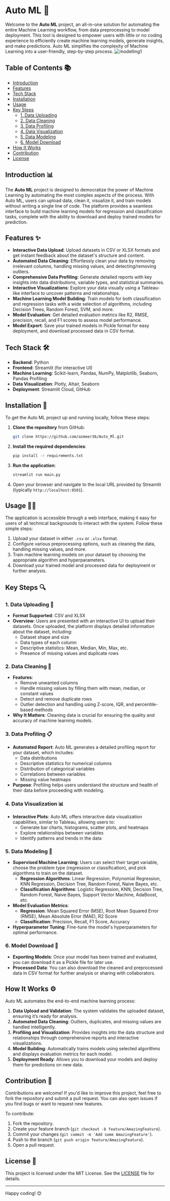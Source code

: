 # **Auto ML** 🎯

Welcome to the **Auto ML** project, an all-in-one solution for automating the entire Machine Learning workflow, from data preprocessing to model deployment. This tool is designed to empower users with little or no coding experience to efficiently create machine learning models, generate insights, and make predictions. Auto ML simplifies the complexity of Machine Learning into a user-friendly, step-by-step process.
![modelling1](https://github.com/user-attachments/assets/5ab3d3ce-efb1-484f-b652-1764c151c0db)

## **Table of Contents** 📚
- [Introduction](#introduction)
- [Features](#features)
- [Tech Stack](#tech-stack)
- [Installation](#installation)
- [Usage](#usage)
- [Key Steps](#key-steps)
  - [1. Data Uploading](#1-data-uploading)
  - [2. Data Cleaning](#2-data-cleaning)
  - [3. Data Profiling](#3-data-profiling)
  - [4. Data Visualization](#4-data-visualization)
  - [5. Data Modeling](#5-data-modeling)
  - [6. Model Download](#6-model-download)
- [How It Works](#how-it-works)
- [Contribution](#contribution)
- [License](#license)

## **Introduction** 📊

The **Auto ML** project is designed to democratize the power of Machine Learning by automating the most complex aspects of the process. With Auto ML, users can upload data, clean it, visualize it, and train models without writing a single line of code. The platform provides a seamless interface to build machine learning models for regression and classification tasks, complete with the ability to download and deploy trained models for prediction.

## **Features** ✨

- **Interactive Data Upload**: Upload datasets in CSV or XLSX formats and get instant feedback about the dataset's structure and content.
- **Automated Data Cleaning**: Effortlessly clean your data by removing irrelevant columns, handling missing values, and detecting/removing outliers.
- **Comprehensive Data Profiling**: Generate detailed reports with key insights into data distributions, variable types, and statistical summaries.
- **Interactive Visualizations**: Explore your data visually using a Tableau-like interface to uncover patterns and relationships.
- **Machine Learning Model Building**: Train models for both classification and regression tasks with a wide selection of algorithms, including Decision Trees, Random Forest, SVM, and more.
- **Model Evaluation**: Get detailed evaluation metrics like R2, RMSE, precision, recall, and F1 scores to assess model performance.
- **Model Export**: Save your trained models in Pickle format for easy deployment, and download processed data in CSV format.

## **Tech Stack** 🛠️

- **Backend**: Python
- **Frontend**: Streamlit (for interactive UI)
- **Machine Learning**: Scikit-learn, Pandas, NumPy, Matplotlib, Seaborn, Pandas Profiling
- **Data Visualization**: Plotly, Altair, Seaborn
- **Deployment**: Streamlit Cloud, GitHub

## **Installation** 🚀

To get the Auto ML project up and running locally, follow these steps:

1. **Clone the repository** from GitHub:
    ```bash
    git clone https://github.com/azmeer36/Auto_Ml.git
    ```

2. **Install the required dependencies**:
    ```bash
    pip install -r requirements.txt
    ```

3. **Run the application**:
    ```bash
    streamlit run main.py
    ```

4. Open your browser and navigate to the local URL provided by Streamlit (typically `http://localhost:8501`).

## **Usage** 🧑‍💻

The application is accessible through a web interface, making it easy for users of all technical backgrounds to interact with the system. Follow these simple steps:

1. Upload your dataset in either `.csv` or `.xlsx` format.
2. Configure various preprocessing options, such as cleaning the data, handling missing values, and more.
3. Train machine learning models on your dataset by choosing the appropriate algorithm and hyperparameters.
4. Download your trained model and processed data for deployment or further analysis.

## **Key Steps** 🔍

### 1. **Data Uploading** 🚀

- **Format Supported**: CSV and XLSX
- **Overview**: Users are presented with an interactive UI to upload their datasets. Once uploaded, the platform displays detailed information about the dataset, including:
  - Dataset shape and size
  - Data types of each column
  - Descriptive statistics: Mean, Median, Min, Max, etc.
  - Presence of missing values and duplicate rows

### 2. **Data Cleaning** 🧼

- **Features**:
  - Remove unwanted columns
  - Handle missing values by filling them with mean, median, or constant values
  - Detect and remove duplicate rows
  - Outlier detection and handling using Z-score, IQR, and percentile-based methods
- **Why It Matters**: Cleaning data is crucial for ensuring the quality and accuracy of machine learning models.

### 3. **Data Profiling** 📋

- **Automated Report**: Auto ML generates a detailed profiling report for your dataset, which includes:
  - Data distributions
  - Descriptive statistics for numerical columns
  - Distribution of categorical variables
  - Correlations between variables
  - Missing value heatmaps
- **Purpose**: Profiling helps users understand the structure and health of their data before proceeding with modeling.

### 4. **Data Visualization** 📊

- **Interactive Plots**: Auto ML offers interactive data visualization capabilities, similar to Tableau, allowing users to:
  - Generate bar charts, histograms, scatter plots, and heatmaps
  - Explore relationships between variables
  - Identify patterns and trends in the data

### 5. **Data Modeling** 🤖

- **Supervised Machine Learning**: Users can select their target variable, choose the problem type (regression or classification), and pick algorithms to train on the dataset.
  - **Regression Algorithms**: Linear Regression, Polynomial Regression, KNN Regression, Decision Tree, Random Forest, Naive Bayes, etc.
  - **Classification Algorithms**: Logistic Regression, KNN, Decision Tree, Random Forest, Naive Bayes, Support Vector Machine, AdaBoost, etc.
- **Model Evaluation Metrics**:
  - **Regression**: Mean Squared Error (MSE), Root Mean Squared Error (RMSE), Mean Absolute Error (MAE), R2 Score
  - **Classification**: Precision, Recall, F1 Score, Accuracy
- **Hyperparameter Tuning**: Fine-tune the model's hyperparameters for optimal performance.

### 6. **Model Download** 💾

- **Exporting Models**: Once your model has been trained and evaluated, you can download it as a Pickle file for later use.
- **Processed Data**: You can also download the cleaned and preprocessed data in CSV format for further analysis or sharing with collaborators.

## **How It Works** ⚙️

Auto ML automates the end-to-end machine learning process:
1. **Data Upload and Validation**: The system validates the uploaded dataset, ensuring it’s ready for analysis.
2. **Automated Data Cleaning**: Outliers, duplicates, and missing values are handled intelligently.
3. **Profiling and Visualization**: Provides insights into the data structure and relationships through comprehensive reports and interactive visualizations.
4. **Model Building**: Automatically trains models using selected algorithms and displays evaluation metrics for each model.
5. **Deployment Ready**: Allows you to download your models and deploy them for predictions on new data.

## **Contribution** 🤝

Contributions are welcome! If you'd like to improve this project, feel free to fork the repository and submit a pull request. You can also open issues if you find bugs or want to request new features.

To contribute:
1. Fork the repository.
2. Create your feature branch (`git checkout -b feature/AmazingFeature`).
3. Commit your changes (`git commit -m 'Add some AmazingFeature'`).
4. Push to the branch (`git push origin feature/AmazingFeature`).
5. Open a pull request.

## **License** 📜

This project is licensed under the MIT License. See the [LICENSE](LICENSE) file for details.

---

Happy coding! 😊
